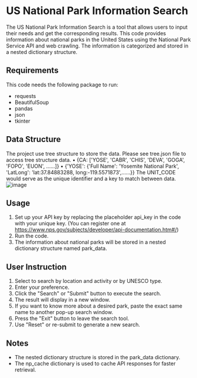# US National Park Information Search

The US National Park Information Search is a tool that allows users to input their needs and get the corresponding results.
This code provides information about national parks in the United States using the National Park Service API and web crawling. The information is categorized and stored in a nested dictionary structure.

## Requirements
This code needs the following package to run:
* requests
* BeautifulSoup
* pandas
* json
* tkinter

## Data Structure
The project use tree structure to store the data. Please see tree.json file to access tree structure data.
•	{CA: ['YOSE', 'CABR', 'CHIS', 'DEVA', 'GOGA', 'FOPO', 'EUON', ……]}
•	{'YOSE': {'Full Name': 'Yosemite National Park', 'LatLong': 'lat:37.84883288, long:-119.5571873',……}}
The UNIT_CODE would serve as the unique identifier and a key to match between data.
![image](https://user-images.githubusercontent.com/112518471/231640636-f3a52859-939a-4f4b-88d4-d53e477dbdda.png)


## Usage
1. Set up your API key by replacing the placeholder api_key in the code with your unique key. (You can register one at https://www.nps.gov/subjects/developer/api-documentation.htm#/)
2. Run the code.
3. The information about national parks will be stored in a nested dictionary structure named park_data.

## User Instruction
1. Select to search by location and activity or by UNESCO type.
2. Enter your preference.
3. Click the "Search" or "Submit" button to execute the search.
4. The result will display in a new window.
5. If you want to know more about a desired park, paste the exact same name to another pop-up search window.
6. Press the "Exit" button to leave the search tool.
7. Use "Reset" or re-submit to generate a new search.

## Notes
* The nested dictionary structure is stored in the park_data dictionary.
* The np_cache dictionary is used to cache API responses for faster retrieval.
